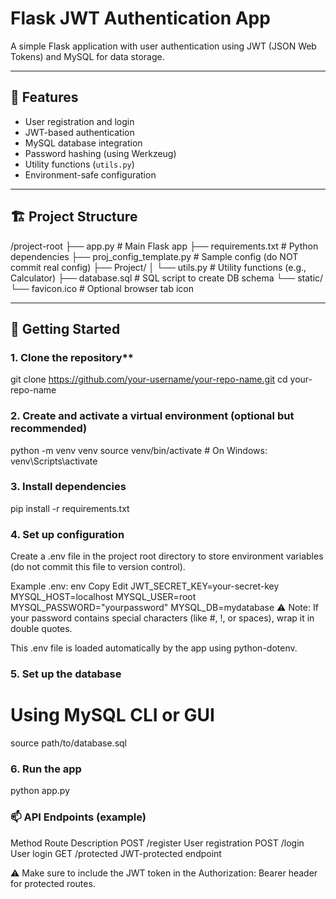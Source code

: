 # Flask JWT Authentication App

A simple Flask application with user authentication using JWT (JSON Web Tokens) and MySQL for data storage.

---

## 🔧 Features

- User registration and login
- JWT-based authentication
- MySQL database integration
- Password hashing (using Werkzeug)
- Utility functions (`utils.py`)
- Environment-safe configuration 

---

## 🏗️ Project Structure

/project-root
├── app.py                      # Main Flask app
├── requirements.txt            # Python dependencies
├── proj_config_template.py     # Sample config (do NOT commit real config)
├── Project/
│   └── utils.py                # Utility functions (e.g., Calculator)
├── database.sql                # SQL script to create DB schema
└── static/
    └── favicon.ico             # Optional browser tab icon

---

## 🚀 Getting Started

### 1. Clone the repository**

git clone https://github.com/your-username/your-repo-name.git
cd your-repo-name

### 2. Create and activate a virtual environment (optional but recommended)

python -m venv venv
source venv/bin/activate  # On Windows: venv\Scripts\activate

### 3. Install dependencies

pip install -r requirements.txt

### 4. Set up configuration

Create a .env file in the project root directory to store environment variables (do not commit this file to version control).

Example .env:
env
Copy
Edit
JWT_SECRET_KEY=your-secret-key
MYSQL_HOST=localhost
MYSQL_USER=root
MYSQL_PASSWORD="yourpassword" 
MYSQL_DB=mydatabase
⚠️ Note: If your password contains special characters (like #, !, or spaces), wrap it in double quotes.

This .env file is loaded automatically by the app using python-dotenv.

### 5. Set up the database

# Using MySQL CLI or GUI
source path/to/database.sql

### 6. Run the app

python app.py

### 📫 API Endpoints (example)

Method	Route	Description
POST	/register	User registration
POST	/login	User login
GET	/protected	JWT-protected endpoint

⚠️ Make sure to include the JWT token in the Authorization: Bearer <token> header for protected routes.

